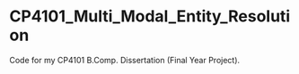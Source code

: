 # CP4101_Multi_Modal_Entity_Resolution

Code for my CP4101 B.Comp. Dissertation (Final Year Project).
